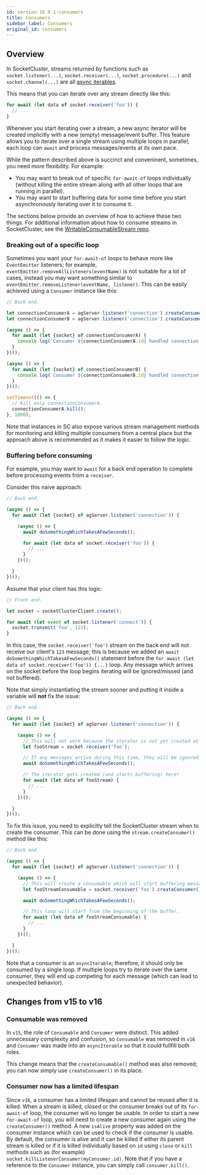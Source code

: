 ```yaml
---
id: version-16.0.1-consumers
title: Consumers
sidebar_label: Consumers
original_id: consumers
---
```


## Overview

In SocketCluster, streams returned by functions such as `socket.listener(...)`, `socket.receiver(...)`, `socket.procedure(...)` and `socket.channel(...)` are all [async iterables](https://developer.mozilla.org/en-US/docs/Web/JavaScript/Reference/Statements/for-await...of#Iterating_over_async_iterables).

This means that you can iterate over any stream directly like this:

```js
for await (let data of socket.receiver('foo')) {
  // ...
}
```

Whenever you start iterating over a stream, a new async iterator will be created implicitly with a new (empty) message/event buffer.
This feature allows you to iterate over a single stream using multiple loops in parallel; each loop can `await` and process messages/events at its own pace.

While the pattern described above is succinct and conveninent, sometimes, you need more flexibility. For example:

- You may want to break out of specific `for-await-of` loops individually (without killing the entire stream along with all other loops that are running in parallel).
- You may want to start buffering data for some time before you start asynchronously iterating over it to consume it.

The sections below provide an overview of how to achieve these two things.
For additional information about how to consume streams in SocketCluster, see the [WritableConsumableStream repo](https://github.com/SocketCluster/writable-consumable-stream#writable-consumable-stream).

### Breaking out of a specific loop

Sometimes you want your `for-await-of` loops to behave more like `EventEmitter` listeners; for example, `eventEmitter.removeAllListeners(eventName)` is not suitable for a lot of cases, instead you may want something similar to `eventEmitter.removeListener(eventName, listener)`. This can be easily achieved using a `Consumer` instance like this:

```js
// Back end.

let connectionConsumerA = agServer.listener('connection').createConsumer();
let connectionConsumerB = agServer.listener('connection').createConsumer();

(async () => {
  for await (let {socket} of connectionConsumerA) {
    console.log(`Consumer ${connectionConsumerA.id} handled connection: ${socket.id}`);
  }
})();

(async () => {
  for await (let {socket} of connectionConsumerB) {
    console.log(`Consumer ${connectionConsumerB.id} handled connection: ${socket.id}`);
  }
})();

setTimeout(() => {
  // Kill only connectionConsumerA.
  connectionConsumerA.kill();
}, 1000);
```

Note that instances in SC also expose various stream management methods for monitoring and killing multiple consumers from a central place but the approach above is recommended as it makes it easier to follow the logic.

### Buffering before consuming

For example, you may want to `await` for a back end operation to complete before processing events from a `receiver`.

Consider this naive approach:

```js
// Back end.

(async () => {
  for await (let {socket} of agServer.listener('connection')) {

    (async () => {
      await doSomethingWhichTakesAFewSeconds();

      for await (let data of socket.receiver('foo')) {
        // ...
      }
    })();

  }
})();
```

Assume that your client has this logic:

```js
// Front end.

let socket = socketClusterClient.create();

for await (let event of socket.listener('connect')) {
  socket.transmit('foo', 123);
}
```

In this case, the `socket.receiver('foo')` stream on the back end will not receive our client's `123` message; this is because we added an `await doSomethingWhichTakesAFewSeconds()` statement before the `for await (let data of socket.receiver('foo')) {...}` loop.
Any message which arrives on the socket before the loop begins iterating will be ignored/missed (and not buffered).

Note that simply instantiating the stream sooner and putting it inside a variable will **not** fix the issue:

```js
// Back end.

(async () => {
  for await (let {socket} of agServer.listener('connection')) {

    (async () => {
      // This will not work because the iterator is not yet created at this point.
      let fooStream = socket.receiver('foo');

      // If any messages arrive during this time, they will be ignored!
      await doSomethingWhichTakesAFewSeconds();

      // The iterator gets created (and starts buffering) here!
      for await (let data of fooStream) {
        // ...
      }
    })();

  }
})();
```

To fix this issue, you need to explicitly tell the SocketCluster stream when to create the consumer. This can be done using the `stream.createConsumer()` method like this:

```js
// Back end.

(async () => {
  for await (let {socket} of agServer.listener('connection')) {

    (async () => {
      // This will create a consumable which will start buffering messages immediately.
      let fooStreamConsumable = socket.receiver('foo').createConsumer();

      await doSomethingWhichTakesAFewSeconds();

      // This loop will start from the beginning of the buffer.
      for await (let data of fooStreamConsumable) {
        // ...
      }
    })();

  }
})();
```

Note that a consumer is an `asyncIterable`; therefore, it should only be consumed by a single loop. If multiple loops try to iterate over the same consumer, they will end up competing for each message (which can lead to unexpected behavior).

## Changes from v15 to v16

### Consumable was removed

In `v15`, the role of `Consumable` and `Consumer` were distinct. This added unnecessary complexity and confusion, so `Consumable` was removed in `v16` and `Consumer` was made into an `asyncIterable` so that it could fullfill both roles.

This change means that the `createConsumable()` method was also removed; you can now simply use `createConsumer()` in its place.

### Consumer now has a limited lifespan

Since `v16`, a consumer has a limited lifespan and cannot be reused after it is killed.
When a stream is killed, closed or the consumer breaks out of its `for-await-of` loop, the consumer will no longer be usable. In order to start a new `for-await-of` loop, you will need to create a new consumer again using the `createConsumer()` method.
A new `isAlive` property was added on the consumer instance which can be used to check if the consumer is usable. By default, the consumer is alive and it can be killed if either its parent stream is killed or if it is killed individually based on `id` using `close` or `kill` methods such as (for example) `socket.killListenerConsumer(myConsumer.id)`. Note that if you have a reference to the `Consumer` instance, you can simply call `consumer.kill()`.
